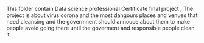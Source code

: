 This folder contain Data science professional Certificate final project , The project is about virus corona and the most dangours places
and venues that need cleansing and the govermnent should annouce about them to make people avoid going there until the goverment and responsible people clean it.
